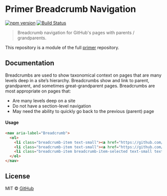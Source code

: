 # Primer Breadcrumb Navigation

[![npm version](https://img.shields.io/npm/v/primer-breadcrumb.svg)](https://www.npmjs.org/package/primer-breadcrumb)
[![Build Status](https://travis-ci.org/primer/primer.svg?branch=master)](https://travis-ci.org/primer/primer)

> Breadcrumb navigation for GitHub's pages with parents / grandparents.

This repository is a module of the full [primer][primer] repository.

## Documentation

<!-- %docs
title: Breadcrumbs
path: components/breadcrumb
status: Stable
-->

Breadcrumbs are used to show taxonomical context on pages that are many levels deep in a site’s hierarchy. Breadcrumbs show and link to parent, grandparent, and sometimes great-grandparent pages. Breadcrumbs are most appropriate on pages that:

- Are many levels deep on a site
- Do not have a section-level navigation
- May need the ability to quickly go back to the previous (parent) page

#### Usage

```html title="Breadcrumb"
<nav aria-label="Breadcrumb">
  <ol>
    <li class="breadcrumb-item text-small"><a href="https://github.com/business">Business</a></li>
    <li class="breadcrumb-item text-small"><a href="https://github.com/business/customers">Customers</a></li>
    <li class="breadcrumb-item breadcrumb-item-selected text-small text-gray" aria-current="page">MailChimp</li>
  </ol>
</nav>
```

<!-- %enddocs -->

## License

MIT &copy; [GitHub](https://github.com/)

[primer]: https://github.com/primer/primer
[primer-support]: https://github.com/primer/primer-support
[support]: https://github.com/primer/primer-support
[docs]: http://primer.github.io/
[npm]: https://www.npmjs.com/
[install-npm]: https://docs.npmjs.com/getting-started/installing-node
[sass]: http://sass-lang.com/
